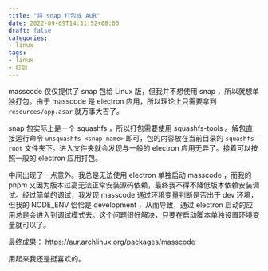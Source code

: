 ```yaml
---
title: "将 snap 打包成 AUR"
date: 2022-09-09T14:31:52+08:00
draft: false
categories:
- linux
tags:
- linux
- 打包
---
```


masscode 仅仅提供了 snap 包给 Linux 版，但我并不想使用 snap ，所以就想单独打包。由于 masscode 是 electron 应用，所以理论上只需要拿到 `resources/app.asar` 就万事大吉了。

snap 包实际上是一个 squashfs ，所以打包需要使用 squashfs-tools 。解包直接运行命令 `unsquashfs <snap-name>` 即可，包的内容放在当前目录的 `squashfs-root` 文件夹下。进入文件夹就会发现与一般的 electron 应用无异了。接着可以按照一般的 electron 应用打包。

中间出现了一点意外。我总是无法使用 electron 单独启动 masscode ，而我的 pnpm 又因为版本过高无法正常安装源码依赖，最终我不得不降低版本依赖安装调试。经过简单的调试，我发现 masscode 通过环境变量判断是否出于 dev 环境，但我的 NODE_ENV 恰恰是 development ，从而导致，通过 electron 启动的应用总是会进入到调试模式去。这个问题很好解决，只要在启动脚本单独设置环境变量就可以了。

最终成果： https://aur.archlinux.org/packages/masscode

用起来我还是挺喜欢的。
